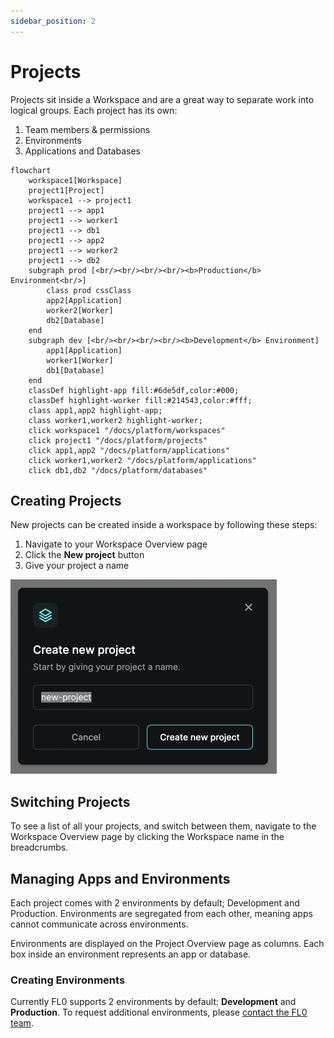 ```yaml
---
sidebar_position: 2
---
```


# Projects

Projects sit inside a Workspace and are a great way to separate work into logical groups. Each project has its own:

1. Team members & permissions
2. Environments
3. Applications and Databases

```mermaid
flowchart
    workspace1[Workspace]
    project1[Project]
    workspace1 --> project1
    project1 --> app1
    project1 --> worker1
    project1 --> db1
    project1 --> app2
    project1 --> worker2
    project1 --> db2
    subgraph prod [<br/><br/><br/><br/><b>Production</b> Environment<br/>]
        class prod cssClass
        app2[Application]
        worker2[Worker]
        db2[Database]
    end
    subgraph dev [<br/><br/><br/><br/><b>Development</b> Environment]
        app1[Application]
        worker1[Worker]
        db1[Database]
    end
    classDef highlight-app fill:#6de5df,color:#000;
    classDef highlight-worker fill:#214543,color:#fff;
    class app1,app2 highlight-app;
    class worker1,worker2 highlight-worker;
    click workspace1 "/docs/platform/workspaces"
    click project1 "/docs/platform/projects"
    click app1,app2 "/docs/platform/applications"
    click worker1,worker2 "/docs/platform/applications"
    click db1,db2 "/docs/platform/databases"
```

## Creating Projects

New projects can be created inside a workspace by following these steps:

1. Navigate to your Workspace Overview page
2. Click the **New project** button
3. Give your project a name

![Create a project](./assets/create-project.png)

## Switching Projects

To see a list of all your projects, and switch between them, navigate to the Workspace Overview page by clicking the Workspace name in the breadcrumbs.

## Managing Apps and Environments

Each project comes with 2 environments by default; Development and Production. Environments are segregated from each other, meaning apps cannot communicate across environments.

Environments are displayed on the Project Overview page as columns. Each box inside an environment represents an app or database.

### Creating Environments

Currently FL0 supports 2 environments by default: **Development** and **Production**. To request additional environments, please [contact the FL0 team](https://www.fl0.com/contact).